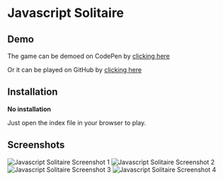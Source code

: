 # Javascript Solitaire

## Demo
The game can be demoed on CodePen by [clicking here](https://codepen.io/ozboware/full/QWmbpjM)

Or it can be played on GitHub by [clicking here](https://ozboware.github.io/Javascript-Solitaire/)

## Installation

**No installation**

Just open the index file in your browser to play.

## Screenshots

![Javascript Solitaire Screenshot 1](https://user-images.githubusercontent.com/95859352/176996594-900c3b57-d397-485e-a431-3bce336320f3.png)
![Javascript Solitaire Screenshot 2](https://user-images.githubusercontent.com/95859352/176996596-56e002d0-2a53-4481-b055-ee2a1ace6aab.png)
![Javascript Solitaire Screenshot 3](https://user-images.githubusercontent.com/95859352/176996598-86988544-f85b-4472-a97d-3b30862b7669.png)
![Javascript Solitaire Screenshot 4](https://user-images.githubusercontent.com/95859352/176996600-ef31bd57-d20b-4013-b5a2-9936a55a6981.png)
